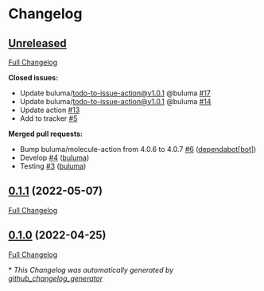 # Changelog

## [Unreleased](https://github.com/buluma/ansible-role-ssh_chroot_jail/tree/HEAD)

[Full Changelog](https://github.com/buluma/ansible-role-ssh_chroot_jail/compare/0.1.1...HEAD)

**Closed issues:**

- Update buluma/todo-to-issue-action@v1.0.1 @buluma [\#17](https://github.com/buluma/ansible-role-ssh_chroot_jail/issues/17)
- Update buluma/todo-to-issue-action@v1.0.1 @buluma [\#14](https://github.com/buluma/ansible-role-ssh_chroot_jail/issues/14)
- Update action [\#13](https://github.com/buluma/ansible-role-ssh_chroot_jail/issues/13)
- Add to tracker [\#5](https://github.com/buluma/ansible-role-ssh_chroot_jail/issues/5)

**Merged pull requests:**

- Bump buluma/molecule-action from 4.0.6 to 4.0.7 [\#6](https://github.com/buluma/ansible-role-ssh_chroot_jail/pull/6) ([dependabot[bot]](https://github.com/apps/dependabot))
- Develop [\#4](https://github.com/buluma/ansible-role-ssh_chroot_jail/pull/4) ([buluma](https://github.com/buluma))
- Testing [\#3](https://github.com/buluma/ansible-role-ssh_chroot_jail/pull/3) ([buluma](https://github.com/buluma))

## [0.1.1](https://github.com/buluma/ansible-role-ssh_chroot_jail/tree/0.1.1) (2022-05-07)

[Full Changelog](https://github.com/buluma/ansible-role-ssh_chroot_jail/compare/0.1.0...0.1.1)

## [0.1.0](https://github.com/buluma/ansible-role-ssh_chroot_jail/tree/0.1.0) (2022-04-25)

[Full Changelog](https://github.com/buluma/ansible-role-ssh_chroot_jail/compare/d24754058d2cea1548ae728cb83aa1d666be30e1...0.1.0)



\* *This Changelog was automatically generated by [github_changelog_generator](https://github.com/github-changelog-generator/github-changelog-generator)*
